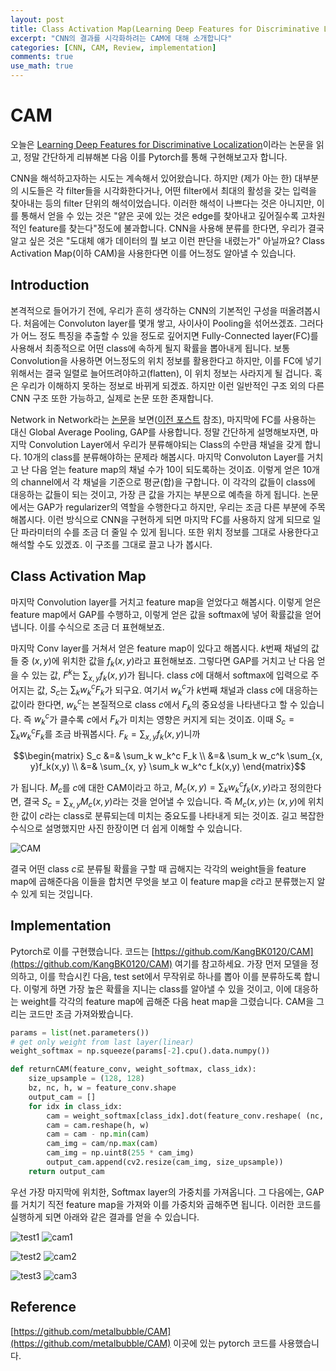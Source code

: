 ```yaml
---
layout: post
title: Class Activation Map(Learning Deep Features for Discriminative Localization)
excerpt: "CNN의 결과를 시각화하려는 CAM에 대해 소개합니다"
categories: [CNN, CAM, Review, implementation]
comments: true
use_math: true
---
```


# CAM

오늘은 [Learning Deep Features for Discriminative Localization](https://arxiv.org/abs/1512.04150)이라는 논문을 읽고, 정말 간단하게 리뷰해본 다음 이를 Pytorch를 통해 구현해보고자 합니다.

CNN을 해석하고자하는 시도는 계속해서 있어왔습니다. 하지만 (제가 아는 한) 대부분의 시도들은 각 filter들을 시각화한다거나, 어떤 filter에서 최대의 활성을 갖는 입력을 찾아내는 등의 filter 단위의 해석이었습니다. 이러한 해석이 나쁘다는 것은 아니지만, 이를 통해서 얻을 수 있는 것은 "얕은 곳에 있는 것은 edge를 찾아내고 깊어질수록 고차원적인 feature를 찾는다"정도에 불과합니다. CNN을 사용해 분류를 한다면, 우리가 결국 알고 싶은 것은 "도대체 얘가 데이터의 뭘 보고 이런 판단을 내렸는가" 아닐까요? Class Activation Map(이하 CAM)을 사용한다면 이를 어느정도 알아낼 수 있습니다.

## Introduction

본격적으로 들어가기 전에, 우리가 흔히 생각하는 CNN의 기본적인 구성을 떠올려봅시다. 처음에는 Convoluton layer를 몇개 쌓고, 사이사이 Pooling을 섞어쓰겠죠. 그러다가  어느 정도 특징을 추출할 수 있을 정도로 깊어지면 Fully-Connected layer(FC)를 사용해서 최종적으로 어떤 class에 속하게 될지 확률을 뽑아내게 됩니다. 보통 Convolution을 사용하면 어느정도의 위치 정보를 활용한다고 하지만, 이를 FC에 넣기 위해서는 결국 일렬로 늘어뜨려야하고(flatten), 이 위치 정보는 사라지게 될 겁니다. 혹은 우리가 이해하지 못하는 정보로 바뀌게 되겠죠. 하지만 이런 일반적인 구조 외의 다른 CNN 구조 또한 가능하고, 실제로 논문 또한 존재합니다.

Network in Network라는 [논문](https://arxiv.org/abs/1312.4400)을 보면([이전 포스트](https://kangbk0120.github.io/articles/2018-01/inception-googlenet-review) 참조), 마지막에 FC를 사용하는 대신 Global Average Pooling, GAP를 사용합니다. 정말 간단하게 설명해보자면, 마지막 Convolution Layer에서 우리가 분류해야되는 Class의 수만큼 채널을 갖게 합니다. 10개의 class를 분류해야하는 문제라 해봅시다. 마지막 Convoluton Layer를 거치고 난 다음 얻는 feature map의 채널 수가 10이 되도록하는 것이죠. 이렇게 얻은 10개의 channel에서 각 채널을 기준으로 평균(합)을 구합니다. 이 각각의 값들이 class에 대응하는 값들이 되는 것이고, 가장 큰 값을 가지는 부분으로 예측을 하게 됩니다. 논문에서는 GAP가 regularizer의 역할을 수행한다고 하지만, 우리는 조금 다른 부분에 주목해봅시다. 이런 방식으로 CNN을 구현하게 되면 마지막 FC를 사용하지 않게 되므로 일단 파라미터의 수를 조금 더 줄일 수 있게 됩니다. 또한 위치 정보를 그대로 사용한다고 해석할 수도 있겠죠. 이 구조를 그대로 끌고 나가 봅시다.

## Class Activation Map

마지막 Convolution layer를 거치고 feature map을 얻었다고 해봅시다. 이렇게 얻은 feature map에서 GAP를 수행하고, 이렇게 얻은 값을 softmax에 넣어 확률값을 얻어냅니다. 이를 수식으로 조금 더 표현해보죠.

마지막 Conv layer를 거쳐서 얻은 feature map이 있다고 해봅시다. $k$번째 채널의 값들 중 $(x, y)$에 위치한 값을 $f_k(x,y)$라고 표헌해보죠. 그렇다면 GAP를 거치고 난 다음 얻을 수 있는 값, $F^k$는 $\sum_{x, y}f_k(x,y)$가 됩니다. class $c$에 대해서 softmax에 입력으로 주어지는 값, $S_c$는 $\sum_k w_{k}^{c}F_k$가 되구요. 여기서 $w_{k}^{c}$가 $k$번째 채널과 class $c$에 대응하는 값이라 한다면, $w_{k}^{c}$는 본질적으로 class $c$에서 $F_k$의 중요성을 나타낸다고 할 수 있습니다. 즉 $w_{k}^{c}$가 클수록 $c$에서 $F_k$가 미치는 영향은 커지게 되는 것이죠. 이때 $S_c = \sum_k w_k^c F_k$를 조금 바꿔봅시다. $F_k = \sum_{x, y}f_k(x,y)$니까

$$\begin{matrix}
S_c &=& \sum_k w_k^c F_k \\
&=& \sum_k w_c^k \sum_{x, y}f_k(x,y) \\
&=& \sum_{x, y} \sum_k w_k^c f_k(x,y)
\end{matrix}$$

가 됩니다. $M_c$를 $c$에 대한 CAM이라고 하고, $M_c(x, y) = \sum_k w_k^c f_k(x, y)$라고 정의한다면, 결국 $S_c = \sum_{x, y} M_c(x, y)$라는 것을 얻어낼 수 있습니다. 즉 $M_c(x, y)$는 $(x, y)$에 위치한 값이 $c$라는 class로 분류되는데 미치는 중요도를 나타내게 되는 것이죠. 길고 복잡한 수식으로 설명했지만 사진 한장이면 더 쉽게 이해할 수 있습니다.

![CAM](https://camo.githubusercontent.com/fb9a2d0813e5d530f49fa074c378cf83959346f7/687474703a2f2f636e6e6c6f63616c697a6174696f6e2e637361696c2e6d69742e6564752f6672616d65776f726b2e6a7067)

결국 어떤 class $c$로 분류될 확률을 구할 때 곱해지는 각각의 weight들을 feature map에 곱해준다음 이들을 합치면 무엇을 보고 이 feature map을 $c$라고 분류했는지 알 수 있게 되는 것입니다.

## Implementation

Pytorch로 이를 구현했습니다. 코드는 [https://github.com/KangBK0120/CAM](https://github.com/KangBK0120/CAM) 여기를 참고하세요. 가장 먼저 모델을 정의하고, 이를 학습시킨 다음, test set에서 무작위로 하나를 뽑아 이를 분류하도록 합니다. 이렇게 하면 가장 높은 확률을 지니는 class를 알아낼 수 있을 것이고, 이에 대응하는 weight를 각각의 feature map에 곱해준 다음 heat map을 그렸습니다. CAM을 그리는 코드만 조금 가져와봤습니다.

```python
params = list(net.parameters())
# get only weight from last layer(linear)
weight_softmax = np.squeeze(params[-2].cpu().data.numpy())

def returnCAM(feature_conv, weight_softmax, class_idx):
	size_upsample = (128, 128)
	bz, nc, h, w = feature_conv.shape
	output_cam = []
	for idx in class_idx:
		cam = weight_softmax[class_idx].dot(feature_conv.reshape( (nc, h*w)))
		cam = cam.reshape(h, w)
		cam = cam - np.min(cam)
		cam_img = cam/np.max(cam)
		cam_img = np.uint8(255 * cam_img)
		output_cam.append(cv2.resize(cam_img, size_upsample))
	return output_cam
```

우선 가장 마지막에 위치한, Softmax layer의 가중치를 가져옵니다. 그 다음에는, GAP를 거치기 직전 feature map을 가져와 이를 가중치와 곱해주면 됩니다. 이러한 코드를 실행하게 되면 아래와 같은 결과를 얻을 수 있습니다.

![test1](https://user-images.githubusercontent.com/25279765/36484699-7928832c-175d-11e8-9c8c-ac166404ce64.jpg) ![cam1](https://user-images.githubusercontent.com/25279765/36484700-7958af98-175d-11e8-80ce-7d8a6239308c.jpg)

![test2](https://user-images.githubusercontent.com/25279765/36484702-7b559ef0-175d-11e8-9359-4727cd4cadd9.jpg) ![cam2](https://user-images.githubusercontent.com/25279765/36484704-7b88e27e-175d-11e8-8032-95654cb1e051.jpg)

![test3](https://user-images.githubusercontent.com/25279765/36484707-7cda1332-175d-11e8-82a0-711c86a6a454.jpg) ![cam3](https://user-images.githubusercontent.com/25279765/36484708-7d05851c-175d-11e8-8141-ff4e23958c44.jpg)

## Reference

[https://github.com/metalbubble/CAM](https://github.com/metalbubble/CAM) 이곳에 있는 pytorch 코드를 사용했습니다.
